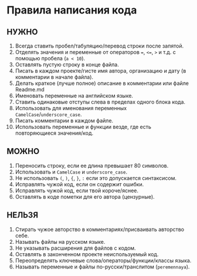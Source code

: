 # Правила написания кода

## **НУЖНО**

   1. Всегда cтавить пробел/табуляцию/перевод строки после запятой.
   1. Отделять значения и переменные от операторов `=`, `<=`, `>` и т.д. с помощью пробела (`a < 10`).
   1. Оставлять пустую строку в конце файла.
   1. Писать в каждом проекте/гисте имя автора, организацию и дату (в комментарии в начале файла).
   1. Делать краткое (лучше полное) описание в комментарии или файле Readme.md
   1. Именовать переменные на английском языке.
   1. Ставить одинаковые отступы слева в пределах одного блока кода.
   1. Использовать для именования переменных `CamelCase`/`underscore_case`.
   1. Писать комментарии в каждом файле.
   1. Использовать переменные и функции везде, где есть повторяющиеся значения/код.


## **МОЖНО**

  1. Переносить строку, если ее длина превышает 80 символов.
  1. Использовать и `CamelCase` и `underscore_case`.
  1. Не использовать `(`, `)`, `{`, `}`, `:` если это допускается синтаксисом.
  1. Исправлять чужой код, если он содержит ошибки.
  1. Исправлять чужой код, если твой короче/яснее.
  1. Оставлять в коде пометки для его автора (цензурные).



## **НЕЛЬЗЯ**

  1. Стирать чужое авторство в комментариях/присваивать авторство себе.
  1. Называть файлы на русском языке.
  1. Не указывать расширения для файлов с кодом.
  1. Оставлять в законченном проекте неиспользуемый код.
  1. Переопределять ключевые слова/операторы/функции/классы языка.
  1. Называть переменные и файлы по-русски/транслитом (`peremennaya`). 

